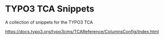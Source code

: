 # TYPO3 TCA Snippets

A collection of snippets for the TYPO3 TCA

https://docs.typo3.org/typo3cms/TCAReference/ColumnsConfig/Index.html

